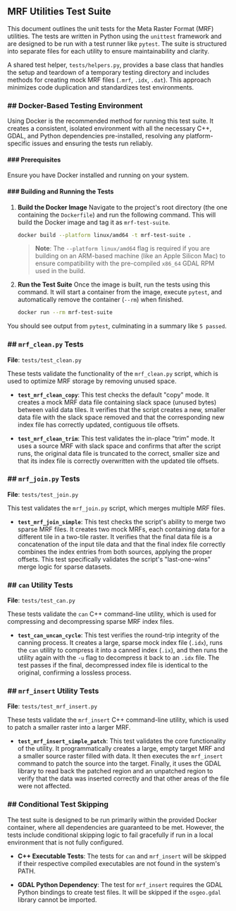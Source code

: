 ## **MRF Utilities Test Suite**

This document outlines the unit tests for the Meta Raster Format (MRF) utilities. The tests are written in Python using the `unittest` framework and are designed to be run with a test runner like `pytest`. The suite is structured into separate files for each utility to ensure maintainability and clarity.

A shared test helper, `tests/helpers.py`, provides a base class that handles the setup and teardown of a temporary testing directory and includes methods for creating mock MRF files (`.mrf`, `.idx`, `.dat`). This approach minimizes code duplication and standardizes test environments.


### \#\# Docker-Based Testing Environment

Using Docker is the recommended method for running this test suite. It creates a consistent, isolated environment with all the necessary C++, GDAL, and Python dependencies pre-installed, resolving any platform-specific issues and ensuring the tests run reliably.

#### \#\#\# Prerequisites

Ensure you have Docker installed and running on your system.

#### \#\#\# Building and Running the Tests

1.  **Build the Docker Image**
    Navigate to the project's root directory (the one containing the `Dockerfile`) and run the following command. This will build the Docker image and tag it as `mrf-test-suite`.

    ```bash
    docker build --platform linux/amd64 -t mrf-test-suite .
    ```

    > **Note**: The `--platform linux/amd64` flag is required if you are building on an ARM-based machine (like an Apple Silicon Mac) to ensure compatibility with the pre-compiled `x86_64` GDAL RPM used in the build.

2.  **Run the Test Suite**
    Once the image is built, run the tests using this command. It will start a container from the image, execute `pytest`, and automatically remove the container (`--rm`) when finished.

    ```bash
    docker run --rm mrf-test-suite
    ```

You should see output from `pytest`, culminating in a summary like `5 passed`.


### \#\# `mrf_clean.py` Tests

**File**: `tests/test_clean.py`

These tests validate the functionality of the `mrf_clean.py` script, which is used to optimize MRF storage by removing unused space.

  * **`test_mrf_clean_copy`**: This test checks the default "copy" mode. It creates a mock MRF data file containing slack space (unused bytes) between valid data tiles. It verifies that the script creates a new, smaller data file with the slack space removed and that the corresponding new index file has correctly updated, contiguous tile offsets.

  * **`test_mrf_clean_trim`**: This test validates the in-place "trim" mode. It uses a source MRF with slack space and confirms that after the script runs, the original data file is truncated to the correct, smaller size and that its index file is correctly overwritten with the updated tile offsets.


### \#\# `mrf_join.py` Tests

**File**: `tests/test_join.py`

This test validates the `mrf_join.py` script, which merges multiple MRF files.

  * **`test_mrf_join_simple`**: This test checks the script's ability to merge two sparse MRF files. It creates two mock MRFs, each containing data for a different tile in a two-tile raster. It verifies that the final data file is a concatenation of the input tile data and that the final index file correctly combines the index entries from both sources, applying the proper offsets. This test specifically validates the script's "last-one-wins" merge logic for sparse datasets.


### \#\# `can` Utility Tests

**File**: `tests/test_can.py`

These tests validate the `can` C++ command-line utility, which is used for compressing and decompressing sparse MRF index files.

  * **`test_can_uncan_cycle`**: This test verifies the round-trip integrity of the canning process. It creates a large, sparse mock index file (`.idx`), runs the `can` utility to compress it into a canned index (`.ix`), and then runs the utility again with the `-u` flag to decompress it back to an `.idx` file. The test passes if the final, decompressed index file is identical to the original, confirming a lossless process.


### \#\# `mrf_insert` Utility Tests

**File**: `tests/test_mrf_insert.py`

These tests validate the `mrf_insert` C++ command-line utility, which is used to patch a smaller raster into a larger MRF.

  * **`test_mrf_insert_simple_patch`**: This test validates the core functionality of the utility. It programmatically creates a large, empty target MRF and a smaller source raster filled with data. It then executes the `mrf_insert` command to patch the source into the target. Finally, it uses the GDAL library to read back the patched region and an unpatched region to verify that the data was inserted correctly and that other areas of the file were not affected.


### \#\# Conditional Test Skipping

The test suite is designed to be run primarily within the provided Docker container, where all dependencies are guaranteed to be met. However, the tests include conditional skipping logic to fail gracefully if run in a local environment that is not fully configured.

  * **C++ Executable Tests**: The tests for `can` and `mrf_insert` will be skipped if their respective compiled executables are not found in the system's PATH.

  * **GDAL Python Dependency**: The test for `mrf_insert` requires the GDAL Python bindings to create test files. It will be skipped if the `osgeo.gdal` library cannot be imported.

